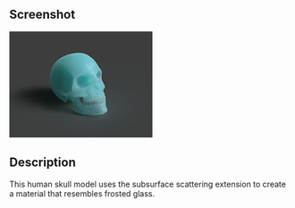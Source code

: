 
## Screenshot

![screenshot](screenshot/screenshot.jpg)

## Description

This human skull model uses the subsurface scattering extension to create a material that resembles frosted glass.
